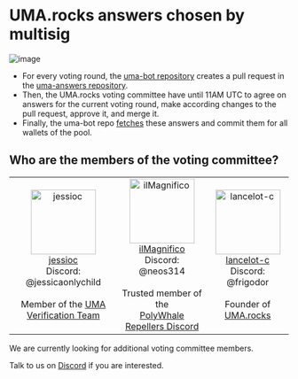 # UMA.rocks answers chosen by multisig

![image](https://github.com/user-attachments/assets/859908dd-490c-4f3b-b77e-6962a2b3e303)



- For every voting round, the [uma-bot repository](https://github.com/lancelot-c/uma-bot) creates a pull request in the [uma-answers repository](https://github.com/lancelot-c/uma-answers).
- Then, the UMA.rocks voting committee have until 11AM UTC to agree on answers for the current voting round, make according changes to the pull request, approve it, and merge it.
-  Finally, the uma-bot repo [fetches](https://github.com/lancelot-c/uma-bot/blob/c9054c6f5b4df1116093a3ecd104dbfe77a66aa8/smart-contract-calls/common.ts#L706) these answers and commit them for all wallets of the pool.


## Who are the members of the voting committee?

<table><tr>
  <td align="center"><a href="https://github.com/jessioc"><img alt="jessioc" src="https://avatars.githubusercontent.com/u/219574448?v=4" width="117" /><br />jessioc</a>
    <br />Discord: @jessicaonlychild
    <br /><br />Member of the <a href="https://docs.uma.xyz/verification-guide/verification-system">UMA Verification Team</a>
  </td>
  
  <td align="center"><a href="https://github.com/ilMagnifico"><img alt="ilMagnifico" src="https://avatars.githubusercontent.com/u/16544166?v=4" width="117" /><br />ilMagnifico</a>
    <br />Discord: @neos314
    <br /><br />Trusted member of the<br /><a href="https://discord.gg/vjRfjGd2">PolyWhale Repellers Discord</a>
  </td>
  
  <td align="center"><a href="https://github.com/lancelot-c"><img alt="lancelot-c" src="https://avatars.githubusercontent.com/u/1041338?v=4" width="117" /><br />lancelot-c</a>
    <br />Discord: @frigodor
    <br /><br />Founder of <a href="https://www.uma.rocks/">UMA.rocks</a>
  </td>
  
</tr></table>


We are currently looking for additional voting committee members.

Talk to us on [Discord](https://discord.gg/nqxpBsv26A) if you are interested.
